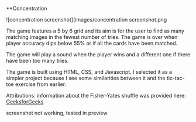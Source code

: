 **Concentration

![concentration screenshot](images/concentration screenshot.png


The game features a 5 by 6 grid and its aim is for the user to find as many matching images in the fewest number of tries. The game is over when player accuracy dips below 55% or if all the cards have been matched.

The game will play a sound when the player wins and a different one if there have been too many tries.

The game is built using HTML, CSS, and Javascript. I selected it as a simpler project because I see some similarities between it and the tic-tac-toe exercise from earlier.

Attributions: information about the Fisher-Yates shuffle was provided here:
[GeeksforGeeks](https://www.geeksforgeeks.org/shuffle-a-given-array-using-fisher-yates-shuffle-algorithm/)




screenshot not working, tested in preview